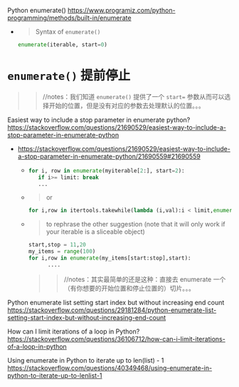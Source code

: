 
Python enumerate() https://www.programiz.com/python-programming/methods/built-in/enumerate
- > Syntax of `enumerate()`
  ```py
  enumerate(iterable, start=0)
  ```

# `enumerate()` 提前停止
>> //notes：我们知道 `enumerate()` 提供了一个 `start=` 参数从而可以选择开始的位置，但是没有对应的参数去处理默认的位置。。。

Easiest way to include a stop parameter in enumerate python? https://stackoverflow.com/questions/21690529/easiest-way-to-include-a-stop-parameter-in-enumerate-python
- https://stackoverflow.com/questions/21690529/easiest-way-to-include-a-stop-parameter-in-enumerate-python/21690559#21690559
  * > 
    ```py
    for i, row in enumerate(myiterable[2:], start=2):
       if i>= limit: break
       ...
    ```
  * > or        
    ```py
    for i,row in itertools.takewhile(lambda (i,val):i < limit,enumerate(myiterable[2:],2)):
    ```
  * > to rephrase the other suggestion (note that it will only work if your iterable is a sliceable object)
    ```py
    start,stop = 11,20
    my_items = range(100)
    for i,row in enumerate(my_items[start:stop],start):
          ....
    ```
    >> //notes：其实最简单的还是这种：直接去 enumerate 一个（有你想要的开始位置和停止位置的）切片。。。

Python enumerate list setting start index but without increasing end count https://stackoverflow.com/questions/29181284/python-enumerate-list-setting-start-index-but-without-increasing-end-count

How can I limit iterations of a loop in Python? https://stackoverflow.com/questions/36106712/how-can-i-limit-iterations-of-a-loop-in-python

Using enumerate in Python to iterate up to len(list) - 1 https://stackoverflow.com/questions/40349468/using-enumerate-in-python-to-iterate-up-to-lenlist-1
